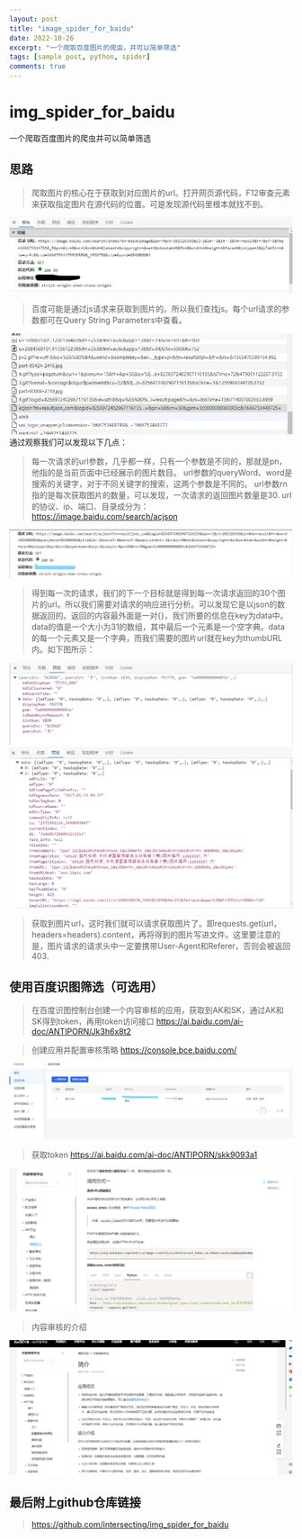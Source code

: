 ```yaml
---
layout: post
title: "image_spider_for_baidu"
date: 2022-10-26
excerpt: "一个爬取百度图片的爬虫，并可以简单筛选"
tags: [sample post, python, spider]
comments: true
---
```


# img_spider_for_baidu
 一个爬取百度图片的爬虫并可以简单筛选

## 思路

>爬取图片的核心在于获取到对应图片的url。打开网页源代码，F12审查元素来获取指定图片在源代码的位置。可是发现源代码里根本就找不到。

![我是图片](../assets/img/image/Inked1.png)

>百度可能是通过js请求来获取到图片的。所以我们查找js。每个url请求的参数都可在Query String Parameters中查看。

![图片](../assets/img/image/2.png)
通过观察我们可以发现以下几点：

>每一次请求的url参数，几乎都一样，只有一个参数是不同的，那就是pn，他指的是当前页面中已经展示的图片数目。
url参数的queryWord、word是搜索的关键字，对于不同关键字的搜索，这两个参数是不同的。
url参数rn指的是每次获取图片的数量，可以发现，一次请求的返回图片数量是30.
url的协议、ip、端口、目录成分为：https://image.baidu.com/search/acjson

![图片](../assets/img/image/Inked3.png)
>得到每一次的请求，我们的下一个目标就是得到每一次请求返回的30个图片的url。所以我们需要对请求的响应进行分析。可以发现它是以json的数据返回的。返回的内容最外面是一对{}，我们所要的信息在key为data中。data的值是一个大小为31的数组，其中最后一个元素是一个空字典。data的每一个元素又是一个字典，而我们需要的图片url就在key为thumbURL内。如下图所示：

![图片](../assets/img/image/4.png)
![图片](../assets/img/image/5.png)
>获取到图片url，这时我们就可以请求获取图片了。即requests.get(url，headers=headers).content，再将得到的图片写进文件。这里要注意的是，图片请求的请求头中一定要携带User-Agent和Referer，否则会被返回403.

## 使用百度识图筛选（可选用）

>在百度识图控制台创建一个内容审核的应用，获取到AK和SK，通过AK和SK得到token，再用token访问接口
https://ai.baidu.com/ai-doc/ANTIPORN/Jk3h6x8t2

>创建应用并配置审核策略
https://console.bce.baidu.com/

![图片](../assets/img/image/Inkedbaidu3.png)

>获取token
https://ai.baidu.com/ai-doc/ANTIPORN/skk9093a1

![图片](../assets/img/image/baidu1.png)

>内容审核的介绍

![图片](../assets/img/image/baidu2.png)


## 最后附上github仓库链接
>https://github.com/intersecting/img_spider_for_baidu